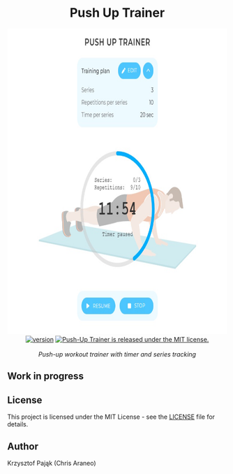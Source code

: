 <h1 align="center">Push Up Trainer</h1>

<p align="center">
  <a href="https://push-up-trainer.netlify.app/">  <img src="https://raw.githubusercontent.com/ChrisAraneo/push-up-trainer/refs/heads/master/screenshot.jpg" alt="Push-Up Trainer screenshot" width="830px" height="700px"/></a>
  <br>
  <a href="https://github.com/ChrisAraneo/push-up-trainer/blob/master/package.json"><img src="https://img.shields.io/badge/version-v0.0.0-blue" alt="version"></a>
  <a href="https://github.com/ChrisAraneo/push-up-trainer/blob/master/LICENSE"><img src="https://img.shields.io/badge/license-MIT-blue.svg" alt="Push-Up Trainer is released under the MIT license."></a>
  <br>
  <br>
  <em>Push-up workout trainer with timer and series tracking</em>
  <br>
</p>

## Work in progress

## License

This project is licensed under the MIT License - see the [LICENSE](LICENSE) file for details.

## Author

Krzysztof Pająk (Chris Araneo)
